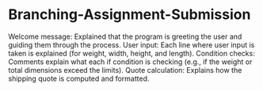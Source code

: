 # Branching-Assignment-Submission

Welcome message: Explained that the program is greeting the user and guiding them through the process.
User input: Each line where user input is taken is explained (for weight, width, height, and length).
Condition checks: Comments explain what each if condition is checking (e.g., if the weight or total dimensions exceed the limits).
Quote calculation: Explains how the shipping quote is computed and formatted.
